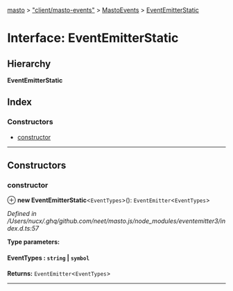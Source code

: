 [masto](../README.md) > ["client/masto-events"](../modules/_client_masto_events_.md) > [MastoEvents](../classes/_client_masto_events_.mastoevents.md) > [EventEmitterStatic](../interfaces/_client_masto_events_.mastoevents.eventemitterstatic.md)

# Interface: EventEmitterStatic

## Hierarchy

**EventEmitterStatic**

## Index

### Constructors

* [constructor](_client_masto_events_.mastoevents.eventemitterstatic.md#constructor)

---

## Constructors

<a id="constructor"></a>

###  constructor

⊕ **new EventEmitterStatic**<`EventTypes`>(): `EventEmitter`<`EventTypes`>

*Defined in /Users/nucx/.ghq/github.com/neet/masto.js/node_modules/eventemitter3/index.d.ts:57*

**Type parameters:**

#### EventTypes :  `string` \| `symbol`

**Returns:** `EventEmitter`<`EventTypes`>

___

